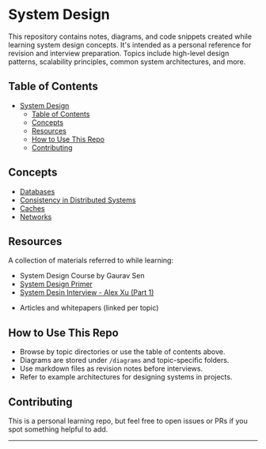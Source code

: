 # System Design

This repository contains notes, diagrams, and code snippets created while learning system design concepts. It's intended as a personal reference for revision and interview preparation. Topics include high-level design patterns, scalability principles, common system architectures, and more.

## Table of Contents

- [System Design](#system-design)
  - [Table of Contents](#table-of-contents)
  - [Concepts](#concepts)
  - [Resources](#resources)
  - [How to Use This Repo](#how-to-use-this-repo)
  - [Contributing](#contributing)


## Concepts

- [Databases](./concepts/databases.md)
- [Consistency in Distributed Systems](./concepts/consistency.md)
- [Caches](./concepts/caching.md)
- [Networks](./concepts/networks.md)

## Resources

A collection of materials referred to while learning:

- System Design Course by Gaurav Sen
- [System Design Primer](https://github.com/donnemartin/system-design-primer)
- [System Desin Interview - Alex Xu (Part 1)](https://shorturl.at/4coTo)
<!-- - [Grokking the System Design Interview](https://www.designgurus.io/course/system-design) -->
- Articles and whitepapers (linked per topic)


## How to Use This Repo

- Browse by topic directories or use the table of contents above.
- Diagrams are stored under `/diagrams` and topic-specific folders.
- Use markdown files as revision notes before interviews.
- Refer to example architectures for designing systems in projects.


## Contributing

This is a personal learning repo, but feel free to open issues or PRs if you spot something helpful to add.

---
